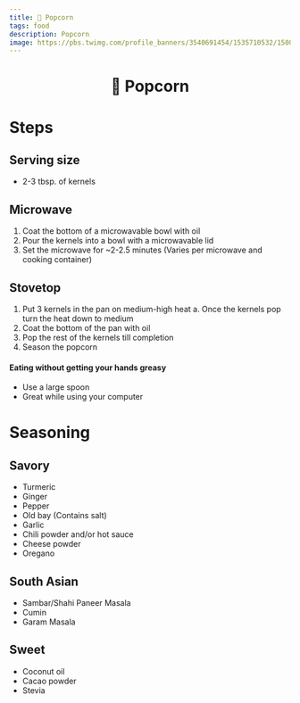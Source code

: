 ```yaml
---
title: 🍿 Popcorn
tags: food
description: Popcorn
image: https://pbs.twimg.com/profile_banners/3540691454/1535710532/1500x500
---
```


<h1 style="text-align: center;">🍿 Popcorn</h1>

# Steps

## Serving size

- 2-3 tbsp. of kernels


## Microwave

1. Coat the bottom of a microwavable bowl with oil
2. Pour the kernels into a bowl with a microwavable lid
3. Set the microwave for ~2-2.5 minutes (Varies per microwave and cooking container)

## Stovetop

1. Put 3 kernels in the pan on medium-high heat
  a. Once the kernels pop turn the heat down to medium
2. Coat the bottom of the pan with oil
3. Pop the rest of the kernels till completion
4. Season the popcorn

#### Eating without getting your hands greasy

- Use a large spoon
- Great while using your computer

# Seasoning

## Savory

- Turmeric
- Ginger
- Pepper
- Old bay (Contains salt)
- Garlic
- Chili powder and/or hot sauce
- Cheese powder
- Oregano

## South Asian

- Sambar/Shahi Paneer Masala
- Cumin
- Garam Masala

## Sweet

- Coconut oil
- Cacao powder
- Stevia